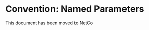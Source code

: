 # Convention: Named Parameters

This document has been moved to NetCo[](xref:NetCode.DynamicCode.NamedParameters)